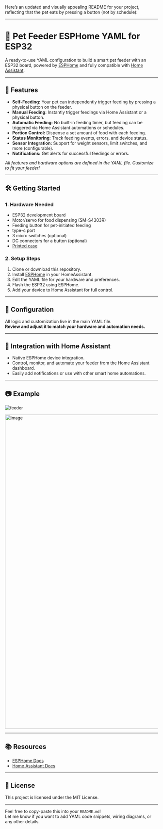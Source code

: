 Here’s an updated and visually appealing README for your project, reflecting that the pet eats by pressing a button (not by schedule):

---

# 🐾 Pet Feeder ESPHome YAML for ESP32

A ready-to-use YAML configuration to build a smart pet feeder with an ESP32 board, powered by [ESPHome](https://esphome.io/) and fully compatible with [Home Assistant](https://www.home-assistant.io/).

---

## 🚀 Features
- **Self-Feeding:** Your pet can independently trigger feeding by pressing a physical button on the feeder.
- **Manual Feeding:** Instantly trigger feedings via Home Assistant or a physical button.
- **Automatic Feeding:** No built-in feeding timer, but feeding can be triggered via Home Assistant automations or schedules.
- **Portion Control:** Dispense a set amount of food with each feeding.
- **Status Monitoring:** Track feeding events, errors, and device status.
- **Sensor Integration:** Support for weight sensors, limit switches, and more (configurable).
- **Notifications:** Get alerts for successful feedings or errors.

_All features and hardware options are defined in the YAML file. Customize to fit your feeder!_

---

## 🛠️ Getting Started

### 1. **Hardware Needed**
- ESP32 development board
- Motor/servo for food dispensing (SM-S4303R)
- Feeding button for pet-initiated feeding
- type-c port
- 3 micro switches (optional)
- DC connectors for a button (optional)
- [Printed case](https://www.printables.com/model/872397-pet-feeder)

### 2. **Setup Steps**
1. Clone or download this repository.
2. Install [ESPHome](https://esphome.io/) in your HomeAssistant.
3. Edit the YAML file for your hardware and preferences.
4. Flash the ESP32 using ESPHome.
5. Add your device to Home Assistant for full control.

---

## 📄 Configuration

All logic and customization live in the main YAML file.  
**Review and adjust it to match your hardware and automation needs.**

---

## 🤝 Integration with Home Assistant

- Native ESPHome device integration.
- Control, monitor, and automate your feeder from the Home Assistant dashboard.
- Easily add notifications or use with other smart home automations.

---

## 📷 Example
![feeder](https://github.com/user-attachments/assets/b7a7f3d0-c273-4a74-bec3-d9de756c9fb9)

<img width="2416" height="1036" alt="image" src="https://github.com/user-attachments/assets/dcccd240-9042-4991-b540-ac1b83e3f1d3" />


---

## 📚 Resources

- [ESPHome Docs](https://esphome.io/)
- [Home Assistant Docs](https://www.home-assistant.io/integrations/esphome/)

---

## 📝 License

This project is licensed under the MIT License.

---

Feel free to copy-paste this into your `README.md`!  
Let me know if you want to add YAML code snippets, wiring diagrams, or any other details.
